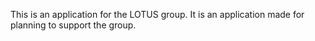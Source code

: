 This is an application for the LOTUS group.
It is an application made for planning to support the group.
